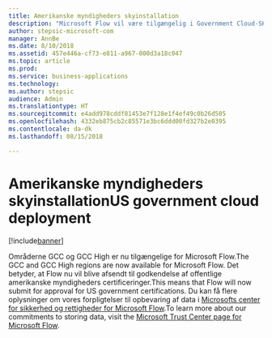 ```yaml
---
title: Amerikanske myndigheders skyinstallation
description: "Microsoft Flow vil være tilgængelig i Government Cloud-SKU'er, herunder GCC og GCC High, men omfatter ikke DoD-skyen."
author: stepsic-microsoft-com
manager: AnnBe
ms.date: 8/10/2018
ms.assetid: 457e446a-cf73-e811-a967-000d3a18c047
ms.topic: article
ms.prod: 
ms.service: business-applications
ms.technology: 
ms.author: stepsic
audience: Admin
ms.translationtype: HT
ms.sourcegitcommit: e4add978cddf81453e7f128e1f4ef49c0b26d505
ms.openlocfilehash: 4332eb875cb2c85571e3bc6ddd00fd327b2e0395
ms.contentlocale: da-dk
ms.lasthandoff: 08/15/2018

---
```

# <a name="us-government-cloud-deployment"></a><span data-ttu-id="749e2-103">Amerikanske myndigheders skyinstallation</span><span class="sxs-lookup"><span data-stu-id="749e2-103">US government cloud deployment</span></span>


[!include[banner](../../includes/banner.md)]

<span data-ttu-id="749e2-104">Områderne GCC og GCC High er nu tilgængelige for Microsoft Flow.</span><span class="sxs-lookup"><span data-stu-id="749e2-104">The GCC and GCC High regions are now available for Microsoft Flow.</span></span> <span data-ttu-id="749e2-105">Det betyder, at Flow nu vil blive afsendt til godkendelse af offentlige amerikanske myndigheders certificeringer.</span><span class="sxs-lookup"><span data-stu-id="749e2-105">This means that Flow will now submit for approval for US government certifications.</span></span> <span data-ttu-id="749e2-106">Du kan få flere oplysninger om vores forpligtelser til opbevaring af data i [Microsofts center for sikkerhed og rettigheder for Microsoft Flow](https://www.microsoft.com/en-us/TrustCenter/CloudServices/business-application-platform/data-location).</span><span class="sxs-lookup"><span data-stu-id="749e2-106">To learn more about our commitments to storing data, visit the [Microsoft Trust Center page for Microsoft Flow](https://www.microsoft.com/en-us/TrustCenter/CloudServices/business-application-platform/data-location).</span></span>

